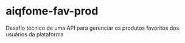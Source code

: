 # aiqfome-fav-prod
Desafio técnico de uma API para gerenciar os produtos favoritos dos usuários da plataforma
